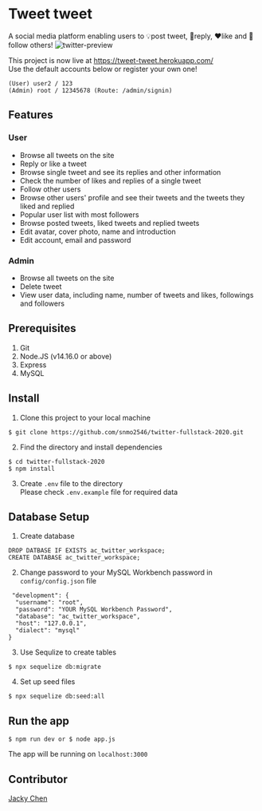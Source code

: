 # Tweet tweet 
A social media platform enabling users to 💡post tweet, 💬reply, ❤like and 🤝follow others!
![twitter-preview](https://user-images.githubusercontent.com/36234793/180364385-59d2e252-566a-499d-93e9-57a6224e0912.PNG)

This project is now live at https://tweet-tweet.herokuapp.com/  
Use the default accounts below or register your own one!
<pre><code>(User) user2 / 123 
(Admin) root / 12345678 (Route: /admin/signin)</code></pre>


## Features
### User
* Browse all tweets on the site
* Reply or like a tweet
* Browse single tweet and see its replies and other information
* Check the number of likes and replies of a single tweet
* Follow other users
* Browse other users' profile and see their tweets and the tweets they liked and replied
* Popular user list with most followers
* Browse posted tweets, liked tweets and replied tweets
* Edit avatar, cover photo, name and introduction
* Edit account, email and password

### Admin
* Browse all tweets on the site
* Delete tweet
* View user data, including name, number of tweets and likes, followings and followers

## Prerequisites
1. Git
2. Node.JS (v14.16.0 or above)
3. Express
4. MySQL

## Install
1. Clone this project to your local machine
<pre><code>$ git clone https://github.com/snmo2546/twitter-fullstack-2020.git</code></pre>
2. Find the directory and install dependencies
<pre><code>$ cd twitter-fullstack-2020
$ npm install</code></pre>
3. Create `.env` file to the directory<br>
Please check `.env.example` file for required data

## Database Setup
1. Create database
<pre><code>DROP DATBASE IF EXISTS ac_twitter_workspace;
CREATE DATABASE ac_twitter_workspace;</code></pre>

2. Change password to your MySQL Workbench password in `config/config.json` file
<pre><code> "development": {
  "username": "root",
  "password": "YOUR MySQL Workbench Password",
  "database": "ac_twitter_workspace",
  "host": "127.0.0.1",
  "dialect": "mysql"
}</code></pre>

3. Use Sequlize to create tables
<pre><code>$ npx sequelize db:migrate</code></pre>

4. Set up seed files
<pre><code>$ npx sequelize db:seed:all</code></pre>

## Run the app
<pre><code>$ npm run dev or $ node app.js</code></pre>
The app will be running on `localhost:3000`

## Contributor
[Jacky Chen](https://github.com/snmo2546)
